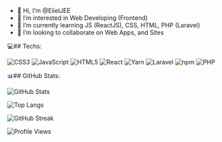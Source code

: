 - 👋 Hi, I’m @ElielJEE
- 👀 I’m interested in Web Developing (Frontend)
- 🌱 I’m currently learning JS (ReactJS), CSS, HTML, PHP (Laravel)
- 💞️ I’m looking to collaborate on Web Apps, and Sites

<!---
ElielJEE/ElielJEE is a ✨ special ✨ repository because its `README.md` (this file) appears on your GitHub profile.
You can click the Preview link to take a look at your changes.
--->

💻## Techs:

![CSS3](https://img.shields.io/badge/-CSS3-1572B6?style=flat-square&logo=css3&logoColor=white)
![JavaScript](https://img.shields.io/badge/-JavaScript-F7DF1E?style=flat-square&logo=javascript&logoColor=black)
![HTML5](https://img.shields.io/badge/-HTML5-E34F26?style=flat-square&logo=html5&logoColor=white)
![React](https://img.shields.io/badge/-React-61DAFB?style=flat-square&logo=react&logoColor=black)
![Yarn](https://img.shields.io/badge/-Yarn-2C8EBB?style=flat-square&logo=yarn&logoColor=white)
![Laravel](https://img.shields.io/badge/Laravel-FF2D20?style=flat-square&logo=laravel&logoColor=white)
![npm](https://img.shields.io/badge/-npm-CB3837?style=flat-square&logo=npm&logoColor=white)
![PHP](https://img.shields.io/badge/PHP-777BB4?style=flat-square&logo=php&logoColor=white)

📊## GitHub Stats:

![GitHub Stats](https://github-readme-stats.vercel.app/api?username=ElielJEE&show_icons=true&theme=dark)

![Top Langs](https://github-readme-stats.vercel.app/api/top-langs/?username=ElielJEE&layout=compact&theme=dark)

![GitHub Streak](https://github-readme-streak-stats.herokuapp.com/?user=ElielJEE&theme=dark)

![Profile Views](https://komarev.com/ghpvc/?username=ElielJEE&color=blue&style=flat-square)
